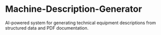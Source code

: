 # Machine-Description-Generator
AI-powered system for generating technical equipment descriptions from structured data and PDF documentation.
